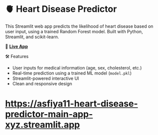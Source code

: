# 🫀 Heart Disease Predictor

This Streamlit web app predicts the likelihood of heart disease based on user input, using a trained Random Forest model. Built with Python, Streamlit, and scikit-learn.

🔗 **[Live App](https://heart-disease-predictor-heartprediction.streamlit.app)**


 🛠️ Features
- User inputs for medical information (age, sex, cholesterol, etc.)
- Real-time prediction using a trained ML model (`model.pkl`)
- Streamlit-powered interactive UI
- Clean and responsive design


# https://asfiya11-heart-disease-predictor-main-app-xyz.streamlit.app
